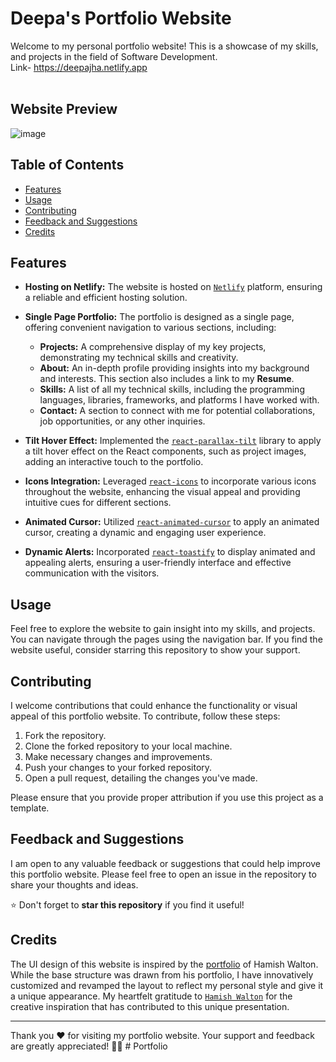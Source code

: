 # Deepa's Portfolio Website

Welcome to my personal portfolio website! This is a showcase of my skills, and projects in the field of Software Development. <br/>
Link- https://deepajha.netlify.app
<br/> <br/>
## Website Preview
![image](https://github.com/Deepajha14/Deepa-Jha/assets/103725672/94807ec4-517c-4954-a8d4-dd072c35bbdc)


## Table of Contents

- [Features](#features)
- [Usage](#usage)
- [Contributing](#contributing)
- [Feedback and Suggestions](#feedback-and-suggestions)
- [Credits](#credits)

## Features

- **Hosting on Netlify:** The website is hosted on [`Netlify`](https://www.netlify.com) platform, ensuring a reliable and efficient hosting solution.

- **Single Page Portfolio:** The portfolio is designed as a single page, offering convenient navigation to various sections, including:
    - **Projects:** A comprehensive display of my key projects, demonstrating my technical skills and creativity.
    - **About:** An in-depth profile providing insights into my background and interests. This section also includes a link to my **Resume**.
    - **Skills:** A list of all my technical skills, including the programming languages, libraries, frameworks, and platforms I have worked with.
    - **Contact:** A section to connect with me for potential collaborations, job opportunities, or any other inquiries.

- **Tilt Hover Effect:** Implemented the [`react-parallax-tilt`](https://www.npmjs.com/package/react-parallax-tilt) library to apply a tilt hover effect on the React components, such as project images, adding an interactive touch to the portfolio.

- **Icons Integration:** Leveraged [`react-icons`](https://react-icons.github.io/react-icons/) to incorporate various icons throughout the website, enhancing the visual appeal and providing intuitive cues for different sections.

- **Animated Cursor:** Utilized [`react-animated-cursor`](https://www.npmjs.com/package/react-animated-cursor) to apply an animated cursor, creating a dynamic and engaging user experience.

- **Dynamic Alerts:** Incorporated [`react-toastify`](https://www.npmjs.com/package/react-toastify) to display animated and appealing alerts, ensuring a user-friendly interface and effective communication with the visitors.

## Usage

Feel free to explore the website to gain insight into my skills, and projects. You can navigate through the pages using the navigation bar. If you find the website useful, consider starring this repository to show your support.

## Contributing

I welcome contributions that could enhance the functionality or visual appeal of this portfolio website. To contribute, follow these steps:

1. Fork the repository.
2. Clone the forked repository to your local machine.
3. Make necessary changes and improvements.
4. Push your changes to your forked repository.
5. Open a pull request, detailing the changes you've made.

 Please ensure that you provide proper attribution if you use this project as a template.

## Feedback and Suggestions

I am open to any valuable feedback or suggestions that could help improve this portfolio website. Please feel free to open an issue in the repository to share your thoughts and ideas.

⭐ Don't forget to **star this repository** if you find it useful!

## Credits

The UI design of this website is inspired by the [portfolio](https://hamishw.com/) of Hamish Walton. While the base structure was drawn from his portfolio, I have innovatively customized and revamped the layout to reflect my personal style and give it a unique appearance. My heartfelt gratitude to [`Hamish Walton`](https://github.com/HamishMW) for the creative inspiration that has contributed to this unique presentation.


---

Thank you ❤️ for visiting my portfolio website. Your support and feedback are greatly appreciated! 🙌🏻
#   P o r t f o l i o  
 